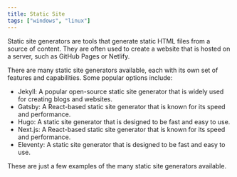 ```yaml
---
title: Static Site
tags: ["windows", "linux"]
---
```


Static site generators are tools that generate static HTML files from a source of content. They are often used to create a website that is hosted on a server, such as GitHub Pages or Netlify.

There are many static site generators available, each with its own set of features and capabilities. Some popular options include:

- Jekyll: A popular open-source static site generator that is widely used for creating blogs and websites.
- Gatsby: A React-based static site generator that is known for its speed and performance.
- Hugo: A static site generator that is designed to be fast and easy to use.
- Next.js: A React-based static site generator that is known for its speed and performance.
- Eleventy: A static site generator that is designed to be fast and easy to use.

These are just a few examples of the many static site generators available.
